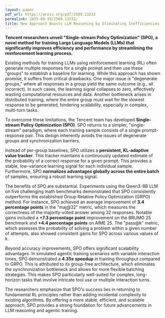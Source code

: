 ```yaml
---
layout: paper
pdf_url: https://arxiv.org/pdf/2509.13232
permalink: 2025-09-19/2509.13232/
title: New Approach Boosts LLM Reasoning by Eliminating Inefficiencies in Training
---
```




**Tencent researchers unveil "Single-stream Policy Optimization" (SPO), a novel method for training Large Language Models (LLMs) that significantly improves efficiency and performance by streamlining the reinforcement learning process.**

Existing methods for training LLMs using reinforcement learning (RL) often generate multiple responses for a single prompt and then use these "groups" to establish a baseline for learning. While this approach has shown promise, it suffers from critical drawbacks. One major issue is "degenerate groups," where all responses in a group yield the same outcome (e.g., all incorrect). In such cases, the learning signal collapses to zero, effectively wasting computational resources and data. Another bottleneck arises in distributed training, where the entire group must wait for the slowest response to be generated, hindering scalability, especially in complex, multi-turn tasks.

To overcome these limitations, the Tencent team has developed **Single-stream Policy Optimization (SPO)**. SPO returns to a simpler, "single-stream" paradigm, where each training sample consists of a single prompt-response pair. This design inherently avoids the issues of degenerate groups and synchronization barriers.

Instead of per-group baselines, SPO utilizes a **persistent, KL-adaptive value tracker**. This tracker maintains a continuously updated estimate of the probability of a correct response for a given prompt. This provides a stable, low-variance learning signal for each individual sample. Furthermore, SPO **normalizes advantages globally across the entire batch** of samples, ensuring a robust learning signal.

The benefits of SPO are substantial. Experiments using the Qwen3-8B LLM on five challenging math benchmarks demonstrated that SPO consistently outperforms the established Group Relative Policy Optimization (GRPO) method. For instance, SPO achieved an average improvement of **3.4 percentage points** in the "maj@32" metric, which measures the correctness of the majority-voted answer among 32 responses. Notable gains included a **+7.3 percentage point** improvement on the BRUMO 25 benchmark and **+4.4 percentage points** on AIME 25. The "pass@k" metric, which assesses the probability of solving a problem within a given number of attempts, also showed consistent gains for SPO across various values of k.

Beyond accuracy improvements, SPO offers significant scalability advantages. In simulated agentic training scenarios with variable interaction times, SPO demonstrated a **4.35x speedup** in training throughput compared to GRPO. This is attributed to its group-free architecture, which eliminates the synchronization bottleneck and allows for more flexible batching strategies. This makes SPO particularly well-suited for complex, long-horizon tasks that involve intricate tool use or multiple interaction turns.

The researchers emphasize that SPO's success lies in returning to fundamental RL principles rather than adding incidental complexity to existing algorithms. By offering a more stable, efficient, and scalable approach, SPO provides a strong foundation for future advancements in LLM reasoning and agentic training.